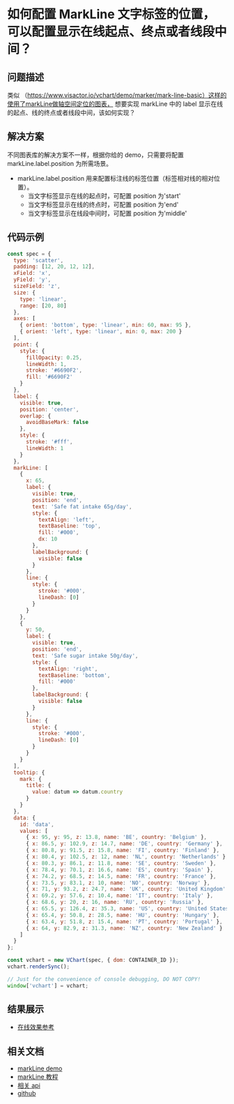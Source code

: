 # 如何配置 MarkLine 文字标签的位置，可以配置显示在线起点、终点或者线段中间？

## 问题描述

类似 （https://www.visactor.io/vchart/demo/marker/mark-line-basic）这样的使用了markLine做轴空间定位的图表，
想要实现 markLine 中的 label 显示在线的起点、线的终点或者线段中间，该如何实现？

## 解决方案

不同图表库的解决方案不一样，根据你给的 demo，只需要将配置 markLine.label.position 为所需场景。

- markLine.label.position 用来配置标注线的标签位置（标签相对线的相对位置）。
  - 当文字标签显示在线的起点时，可配置 position 为'start'
  - 当文字标签显示在线的终点时，可配置 position 为'end'
  - 当文字标签显示在线段中间时，可配置 position 为'middle'

## 代码示例

```javascript livedemo
const spec = {
  type: 'scatter',
  padding: [12, 20, 12, 12],
  xField: 'x',
  yField: 'y',
  sizeField: 'z',
  size: {
    type: 'linear',
    range: [20, 80]
  },
  axes: [
    { orient: 'bottom', type: 'linear', min: 60, max: 95 },
    { orient: 'left', type: 'linear', min: 0, max: 200 }
  ],
  point: {
    style: {
      fillOpacity: 0.25,
      lineWidth: 1,
      stroke: '#6690F2',
      fill: '#6690F2'
    }
  },
  label: {
    visible: true,
    position: 'center',
    overlap: {
      avoidBaseMark: false
    },
    style: {
      stroke: '#fff',
      lineWidth: 1
    }
  },
  markLine: [
    {
      x: 65,
      label: {
        visible: true,
        position: 'end',
        text: 'Safe fat intake 65g/day',
        style: {
          textAlign: 'left',
          textBaseline: 'top',
          fill: '#000',
          dx: 10
        },
        labelBackground: {
          visible: false
        }
      },
      line: {
        style: {
          stroke: '#000',
          lineDash: [0]
        }
      }
    },
    {
      y: 50,
      label: {
        visible: true,
        position: 'end',
        text: 'Safe sugar intake 50g/day',
        style: {
          textAlign: 'right',
          textBaseline: 'bottom',
          fill: '#000'
        },
        labelBackground: {
          visible: false
        }
      },
      line: {
        style: {
          stroke: '#000',
          lineDash: [0]
        }
      }
    }
  ],
  tooltip: {
    mark: {
      title: {
        value: datum => datum.country
      }
    }
  },
  data: {
    id: 'data',
    values: [
      { x: 95, y: 95, z: 13.8, name: 'BE', country: 'Belgium' },
      { x: 86.5, y: 102.9, z: 14.7, name: 'DE', country: 'Germany' },
      { x: 80.8, y: 91.5, z: 15.8, name: 'FI', country: 'Finland' },
      { x: 80.4, y: 102.5, z: 12, name: 'NL', country: 'Netherlands' },
      { x: 80.3, y: 86.1, z: 11.8, name: 'SE', country: 'Sweden' },
      { x: 78.4, y: 70.1, z: 16.6, name: 'ES', country: 'Spain' },
      { x: 74.2, y: 68.5, z: 14.5, name: 'FR', country: 'France' },
      { x: 73.5, y: 83.1, z: 10, name: 'NO', country: 'Norway' },
      { x: 71, y: 93.2, z: 24.7, name: 'UK', country: 'United Kingdom' },
      { x: 69.2, y: 57.6, z: 10.4, name: 'IT', country: 'Italy' },
      { x: 68.6, y: 20, z: 16, name: 'RU', country: 'Russia' },
      { x: 65.5, y: 126.4, z: 35.3, name: 'US', country: 'United States' },
      { x: 65.4, y: 50.8, z: 28.5, name: 'HU', country: 'Hungary' },
      { x: 63.4, y: 51.8, z: 15.4, name: 'PT', country: 'Portugal' },
      { x: 64, y: 82.9, z: 31.3, name: 'NZ', country: 'New Zealand' }
    ]
  }
};

const vchart = new VChart(spec, { dom: CONTAINER_ID });
vchart.renderSync();

// Just for the convenience of console debugging, DO NOT COPY!
window['vchart'] = vchart;
```

## 结果展示

- [在线效果参考](https://codesandbox.io/s/mark-line-basic-srhwq3)

## 相关文档

- [markLine demo](https://www.visactor.io/vchart/demo/marker/mark-line-basic)
- [markLine 教程](https://www.visactor.io/vchart/guide/tutorial_docs/Chart_Concepts/marker)
- [相关 api](https://www.visactor.io/vchart/option/barChart#markLine.label.position)
- [github](https://github.com/VisActor/VChart)
